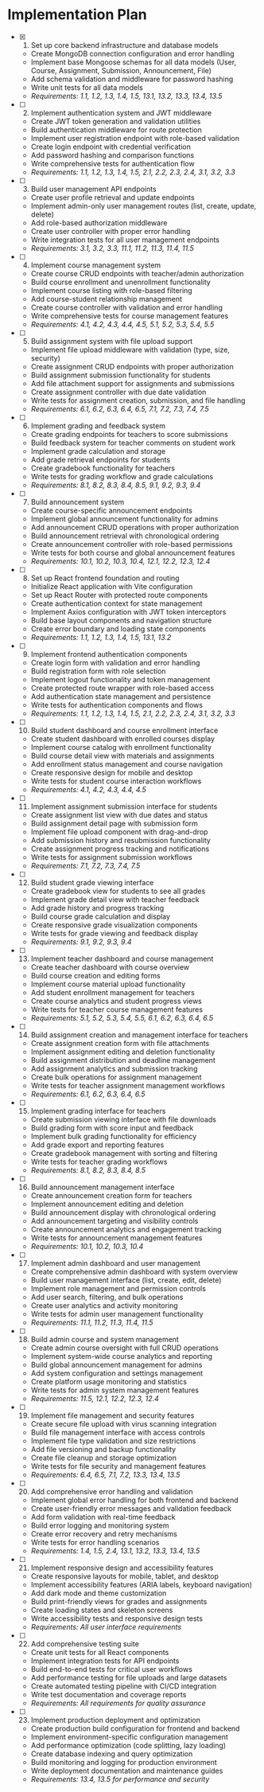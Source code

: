 # Implementation Plan

- [x] 1. Set up core backend infrastructure and database models









  - Create MongoDB connection configuration and error handling
  - Implement base Mongoose schemas for all data models (User, Course, Assignment, Submission, Announcement, File)
  - Add schema validation and middleware for password hashing
  - Write unit tests for all data models
  - _Requirements: 1.1, 1.2, 1.3, 1.4, 1.5, 13.1, 13.2, 13.3, 13.4, 13.5_

- [ ] 2. Implement authentication system and JWT middleware
  - Create JWT token generation and validation utilities
  - Build authentication middleware for route protection
  - Implement user registration endpoint with role-based validation
  - Create login endpoint with credential verification
  - Add password hashing and comparison functions
  - Write comprehensive tests for authentication flow
  - _Requirements: 1.1, 1.2, 1.3, 1.4, 1.5, 2.1, 2.2, 2.3, 2.4, 3.1, 3.2, 3.3_

- [ ] 3. Build user management API endpoints
  - Create user profile retrieval and update endpoints
  - Implement admin-only user management routes (list, create, update, delete)
  - Add role-based authorization middleware
  - Create user controller with proper error handling
  - Write integration tests for all user management endpoints
  - _Requirements: 3.1, 3.2, 3.3, 11.1, 11.2, 11.3, 11.4, 11.5_

- [ ] 4. Implement course management system
  - Create course CRUD endpoints with teacher/admin authorization
  - Build course enrollment and unenrollment functionality
  - Implement course listing with role-based filtering
  - Add course-student relationship management
  - Create course controller with validation and error handling
  - Write comprehensive tests for course management features
  - _Requirements: 4.1, 4.2, 4.3, 4.4, 4.5, 5.1, 5.2, 5.3, 5.4, 5.5_

- [ ] 5. Build assignment system with file upload support
  - Implement file upload middleware with validation (type, size, security)
  - Create assignment CRUD endpoints with proper authorization
  - Build assignment submission functionality for students
  - Add file attachment support for assignments and submissions
  - Create assignment controller with due date validation
  - Write tests for assignment creation, submission, and file handling
  - _Requirements: 6.1, 6.2, 6.3, 6.4, 6.5, 7.1, 7.2, 7.3, 7.4, 7.5_

- [ ] 6. Implement grading and feedback system
  - Create grading endpoints for teachers to score submissions
  - Build feedback system for teacher comments on student work
  - Implement grade calculation and storage
  - Add grade retrieval endpoints for students
  - Create gradebook functionality for teachers
  - Write tests for grading workflow and grade calculations
  - _Requirements: 8.1, 8.2, 8.3, 8.4, 8.5, 9.1, 9.2, 9.3, 9.4_

- [ ] 7. Build announcement system
  - Create course-specific announcement endpoints
  - Implement global announcement functionality for admins
  - Add announcement CRUD operations with proper authorization
  - Build announcement retrieval with chronological ordering
  - Create announcement controller with role-based permissions
  - Write tests for both course and global announcement features
  - _Requirements: 10.1, 10.2, 10.3, 10.4, 12.1, 12.2, 12.3, 12.4_

- [ ] 8. Set up React frontend foundation and routing
  - Initialize React application with Vite configuration
  - Set up React Router with protected route components
  - Create authentication context for state management
  - Implement Axios configuration with JWT token interceptors
  - Build base layout components and navigation structure
  - Create error boundary and loading state components
  - _Requirements: 1.1, 1.2, 1.3, 1.4, 1.5, 13.1, 13.2_

- [ ] 9. Implement frontend authentication components
  - Create login form with validation and error handling
  - Build registration form with role selection
  - Implement logout functionality and token management
  - Create protected route wrapper with role-based access
  - Add authentication state management and persistence
  - Write tests for authentication components and flows
  - _Requirements: 1.1, 1.2, 1.3, 1.4, 1.5, 2.1, 2.2, 2.3, 2.4, 3.1, 3.2, 3.3_

- [ ] 10. Build student dashboard and course enrollment interface
  - Create student dashboard with enrolled courses display
  - Implement course catalog with enrollment functionality
  - Build course detail view with materials and assignments
  - Add enrollment status management and course navigation
  - Create responsive design for mobile and desktop
  - Write tests for student course interaction workflows
  - _Requirements: 4.1, 4.2, 4.3, 4.4, 4.5_

- [ ] 11. Implement assignment submission interface for students
  - Create assignment list view with due dates and status
  - Build assignment detail page with submission form
  - Implement file upload component with drag-and-drop
  - Add submission history and resubmission functionality
  - Create assignment progress tracking and notifications
  - Write tests for assignment submission workflows
  - _Requirements: 7.1, 7.2, 7.3, 7.4, 7.5_

- [ ] 12. Build student grade viewing interface
  - Create gradebook view for students to see all grades
  - Implement grade detail view with teacher feedback
  - Add grade history and progress tracking
  - Build course grade calculation and display
  - Create responsive grade visualization components
  - Write tests for grade viewing and feedback display
  - _Requirements: 9.1, 9.2, 9.3, 9.4_

- [ ] 13. Implement teacher dashboard and course management
  - Create teacher dashboard with course overview
  - Build course creation and editing forms
  - Implement course material upload functionality
  - Add student enrollment management for teachers
  - Create course analytics and student progress views
  - Write tests for teacher course management features
  - _Requirements: 5.1, 5.2, 5.3, 5.4, 5.5, 6.1, 6.2, 6.3, 6.4, 6.5_

- [ ] 14. Build assignment creation and management interface for teachers
  - Create assignment creation form with file attachments
  - Implement assignment editing and deletion functionality
  - Build assignment distribution and deadline management
  - Add assignment analytics and submission tracking
  - Create bulk operations for assignment management
  - Write tests for teacher assignment management workflows
  - _Requirements: 6.1, 6.2, 6.3, 6.4, 6.5_

- [ ] 15. Implement grading interface for teachers
  - Create submission viewing interface with file downloads
  - Build grading form with score input and feedback
  - Implement bulk grading functionality for efficiency
  - Add grade export and reporting features
  - Create gradebook management with sorting and filtering
  - Write tests for teacher grading workflows
  - _Requirements: 8.1, 8.2, 8.3, 8.4, 8.5_

- [ ] 16. Build announcement management interface
  - Create announcement creation form for teachers
  - Implement announcement editing and deletion
  - Build announcement display with chronological ordering
  - Add announcement targeting and visibility controls
  - Create announcement analytics and engagement tracking
  - Write tests for announcement management features
  - _Requirements: 10.1, 10.2, 10.3, 10.4_

- [ ] 17. Implement admin dashboard and user management
  - Create comprehensive admin dashboard with system overview
  - Build user management interface (list, create, edit, delete)
  - Implement role management and permission controls
  - Add user search, filtering, and bulk operations
  - Create user analytics and activity monitoring
  - Write tests for admin user management functionality
  - _Requirements: 11.1, 11.2, 11.3, 11.4, 11.5_

- [ ] 18. Build admin course and system management
  - Create admin course oversight with full CRUD operations
  - Implement system-wide course analytics and reporting
  - Build global announcement management for admins
  - Add system configuration and settings management
  - Create platform usage monitoring and statistics
  - Write tests for admin system management features
  - _Requirements: 11.5, 12.1, 12.2, 12.3, 12.4_

- [ ] 19. Implement file management and security features
  - Create secure file upload with virus scanning integration
  - Build file management interface with access controls
  - Implement file type validation and size restrictions
  - Add file versioning and backup functionality
  - Create file cleanup and storage optimization
  - Write tests for file security and management features
  - _Requirements: 6.4, 6.5, 7.1, 7.2, 13.3, 13.4, 13.5_

- [ ] 20. Add comprehensive error handling and validation
  - Implement global error handling for both frontend and backend
  - Create user-friendly error messages and validation feedback
  - Add form validation with real-time feedback
  - Build error logging and monitoring system
  - Create error recovery and retry mechanisms
  - Write tests for error handling scenarios
  - _Requirements: 1.4, 1.5, 2.4, 13.1, 13.2, 13.3, 13.4, 13.5_

- [ ] 21. Implement responsive design and accessibility features
  - Create responsive layouts for mobile, tablet, and desktop
  - Implement accessibility features (ARIA labels, keyboard navigation)
  - Add dark mode and theme customization
  - Build print-friendly views for grades and assignments
  - Create loading states and skeleton screens
  - Write accessibility tests and responsive design tests
  - _Requirements: All user interface requirements_

- [ ] 22. Add comprehensive testing suite
  - Create unit tests for all React components
  - Implement integration tests for API endpoints
  - Build end-to-end tests for critical user workflows
  - Add performance testing for file uploads and large datasets
  - Create automated testing pipeline with CI/CD integration
  - Write test documentation and coverage reports
  - _Requirements: All requirements for quality assurance_

- [ ] 23. Implement production deployment and optimization
  - Create production build configuration for frontend and backend
  - Implement environment-specific configuration management
  - Add performance optimization (code splitting, lazy loading)
  - Create database indexing and query optimization
  - Build monitoring and logging for production environment
  - Write deployment documentation and maintenance guides
  - _Requirements: 13.4, 13.5 for performance and security_